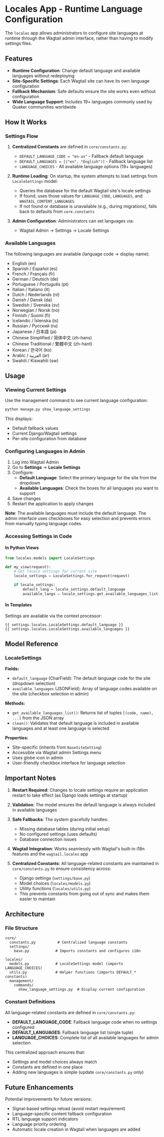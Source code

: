 # Locales App - Runtime Language Configuration

The `locales` app allows administrators to configure site languages at runtime through the Wagtail admin interface, rather than having to modify settings files.

## Features

- **Runtime Configuration**: Change default language and available languages without redeploying
- **Site-Specific Settings**: Each Wagtail site can have its own language configuration
- **Fallback Mechanism**: Safe defaults ensure the site works even without configuration
- **Wide Language Support**: Includes 19+ languages commonly used by Quaker communities worldwide

## How It Works

### Settings Flow

1. **Centralized Constants** are defined in `core/constants.py`:
   - `DEFAULT_LANGUAGE_CODE = "en-us"` - Fallback default language
   - `DEFAULT_LANGUAGES = [("en", "English")]` - Fallback language list
   - `LANGUAGE_CHOICES` - All available language options (19+ languages)

2. **Runtime Loading**: On startup, the system attempts to load settings from `LocaleSettings` model:
   - Queries the database for the default Wagtail site's locale settings
   - If found, uses those values for `LANGUAGE_CODE`, `LANGUAGES`, and `WAGTAIL_CONTENT_LANGUAGES`
   - If not found or database is unavailable (e.g., during migrations), falls back to defaults from `core.constants`

3. **Admin Configuration**: Administrators can set languages via:
   - Wagtail Admin → Settings → Locale Settings

### Available Languages

The following languages are available (language code → display name):

- English (en)
- Spanish / Español (es)
- French / Français (fr)
- German / Deutsch (de)
- Portuguese / Português (pt)
- Italian / Italiano (it)
- Dutch / Nederlands (nl)
- Danish / Dansk (da)
- Swedish / Svenska (sv)
- Norwegian / Norsk (no)
- Finnish / Suomi (fi)
- Icelandic / Íslenska (is)
- Russian / Русский (ru)
- Japanese / 日本語 (ja)
- Chinese Simplified / 简体中文 (zh-hans)
- Chinese Traditional / 繁體中文 (zh-hant)
- Korean / 한국어 (ko)
- Arabic / العربية (ar)
- Swahili / Kiswahili (sw)

## Usage

### Viewing Current Settings

Use the management command to see current language configuration:

```bash
python manage.py show_language_settings
```

This displays:
- Default fallback values
- Current Django/Wagtail settings
- Per-site configuration from database

### Configuring Languages in Admin

1. Log into Wagtail Admin
2. Go to **Settings** → **Locale Settings**
3. Configure:
   - **Default Language**: Select the primary language for the site from the dropdown
   - **Available Languages**: Check the boxes for all languages you want to support
4. Save changes
5. Restart the application to apply changes

**Note**: The available languages must include the default language. The admin interface uses checkboxes for easy selection and prevents errors from manually typing language codes.

### Accessing Settings in Code

#### In Python Views

```python
from locales.models import LocaleSettings

def my_view(request):
    # Get locale settings for current site
    locale_settings = LocaleSettings.for_request(request)

    if locale_settings:
        default_lang = locale_settings.default_language
        available_langs = locale_settings.get_available_languages_list()
```

#### In Templates

Settings are available via the context processor:

```django
{{ settings.locales.LocaleSettings.default_language }}
{{ settings.locales.LocaleSettings.available_languages }}
```

## Model Reference

### LocaleSettings

**Fields:**
- `default_language` (CharField): The default language code for the site (dropdown selection)
- `available_languages` (JSONField): Array of language codes available on the site (checkbox selection in admin)

**Methods:**
- `get_available_languages_list()`: Returns list of tuples `[(code, name), ...]` from the JSON array
- `clean()`: Validates that default language is included in available languages and at least one language is selected

**Properties:**
- Site-specific (inherits from `BaseSiteSetting`)
- Accessible via Wagtail admin Settings menu
- Uses globe icon in admin
- User-friendly checkbox interface for language selection

## Important Notes

1. **Restart Required**: Changes to locale settings require an application restart to take effect (as Django loads settings at startup)

2. **Validation**: The model ensures the default language is always included in available languages

3. **Safe Fallbacks**: The system gracefully handles:
   - Missing database tables (during initial setup)
   - No configured settings (uses defaults)
   - Database connection issues

4. **Wagtail Integration**: Works seamlessly with Wagtail's built-in i18n features and the `wagtail.locales` app

5. **Centralized Constants**: All language-related constants are maintained in `core/constants.py` to ensure consistency across:
   - Django settings (`settings/base.py`)
   - Model choices (`locales/models.py`)
   - Utility functions (`locales/utils.py`)
   - This prevents constants from going out of sync and makes them easier to maintain

## Architecture

### File Structure

```
core/
  constants.py          # Centralized language constants
  settings/
    base.py            # Imports constants and configures i18n

locales/
  models.py            # LocaleSettings model (imports LANGUAGE_CHOICES)
  utils.py             # Helper functions (imports DEFAULT_* constants)
  management/
    commands/
      show_language_settings.py  # Display current configuration
```

### Constant Definitions

All language-related constants are defined in `core/constants.py`:

- **DEFAULT_LANGUAGE_CODE**: Fallback language code when no settings configured
- **DEFAULT_LANGUAGES**: Fallback language list (single tuple)
- **LANGUAGE_CHOICES**: Complete list of all available languages for admin selection

This centralized approach ensures that:
- Settings and model choices always match
- Constants are defined in one place
- Adding new languages is simple (update `core/constants.py` only)

## Future Enhancements

Potential improvements for future versions:

- Signal-based settings reload (avoid restart requirement)
- Language-specific content fallback configuration
- RTL language support indicators
- Language priority ordering
- Automatic locale creation in Wagtail when languages are added
